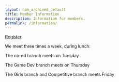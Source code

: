 ```yaml
---
layout: non_archived_default
title: Member Information
description: Information for members.
permalink: /information/
---
```


[Register](/register/)

We meet three times a week, during lunch:

The co-ed branch meets on Tuesday

The Game Dev branch meets on Thursday

The Girls branch and Competitive branch meets Friday

